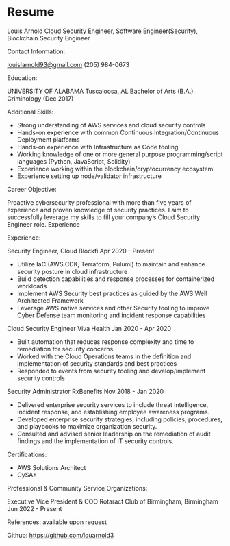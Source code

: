 # Resume

Louis Arnold
Cloud Security Engineer, Software Engineer(Security), Blockchain Security Engineer

Contact Information:

louislarnold93@gmail.com
(205) 984-0673 

Education:
 
UNIVERSITY OF ALABAMA
Tuscaloosa, AL
Bachelor of Arts (B.A.) Criminology (Dec 2017)

Additional Skills:

- Strong understanding of AWS services and cloud security controls 
- Hands-on experience with common Continuous Integration/Continuous Deployment platforms
- Hands-on experience with Infrastructure as Code tooling
- Working knowledge of one or more general purpose programming/script languages (Python, JavaScript, Solidity)
- Experience working within the blockchain/cryptocurrency ecosystem
- Experience setting up node/validator infrastructure


Career Objective:

Proactive cybersecurity professional with more than five years of experience and proven knowledge of security practices. I aim to successfully leverage my skills to fill your company’s Cloud Security Engineer role.
Experience
 
Experience:

Security Engineer, Cloud 
Blockfi Apr 2020 - Present
- Utilize IaC (AWS CDK, Terraform, Pulumi) to maintain and enhance security posture in cloud infrastructure
- Build detection capabilities and response processes for containerized workloads
- Implement AWS Security best practices as guided by the AWS Well Architected Framework
- Leverage AWS native services and other Security tooling to improve Cyber Defense team monitoring and incident response capabilities
 
Cloud Security Engineer 
Viva Health Jan 2020 - Apr 2020
- Built automation that reduces response complexity and time to remediation for security concerns
- Worked with the Cloud Operations teams in the definition and implementation of security standards and best practices
- Responded to events from security tooling and develop/implement security controls
 
Security Administrator 
RxBenefits Nov 2018 - Jan 2020
- Delivered enterprise security services to include threat intelligence, incident response, and establishing employee awareness programs.
- Developed enterprise security strategies, including policies, procedures, and playbooks to maximize organization security.
- Consulted and advised senior leadership on the remediation of audit findings and the implementation of IT security controls.

Certifications:

- AWS Solutions Architect 
- CySA+

Professional & Community Service Organizations:

Executive Vice President & COO
Rotaract Club of Birmingham, Birmingham Jun 2022 - Present
 
References:
available upon request

Github: 
https://github.com/louarnold3

